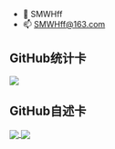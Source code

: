 - 👋 SMWHff
- 📫 SMWHff@163.com

<!---
SMWHff/SMWHff is a ✨ special ✨ repository because its `README.md` (this file) appears on your GitHub profile.
You can click the Preview link to take a look at your changes.
--->


GitHub统计卡
------------
<a href="#">
  <img align="center" src="https://github-readme-stats.vercel.app/api?username=SMWHff&show_icons=true&theme=tokyonight" style="with:410px;" />
</a>

<!---
置顶语言卡
------------
<a href="#">
  <img align="center" src="https://github-readme-stats.vercel.app/api/top-langs/?username=SMWHff&layout=compact" />
</a>
--->

GitHub自述卡
------------
<a href="https://github.com/SMWHff/Sm_LDMNQ_QML">
  <img align="center" src="https://github-readme-stats.vercel.app/api/pin/?username=SMWHff&repo=Sm_LDMNQ_QML" />
</a>
<a href="https://github.com/SMWHff/Sm_Thread_QML">
  <img align="center" src="https://github-readme-stats.vercel.app/api/pin/?username=SMWHff&repo=Sm_Thread_QML" />
</a>


